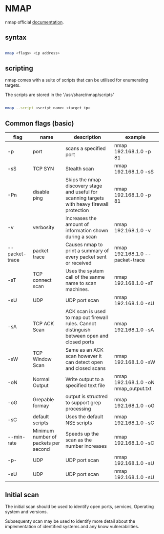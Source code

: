 # NMAP
nmap official [documentation](https://nmap.org).
## syntax
~~~ bash

nmap <flags> <ip address>

~~~

## scripting
nmap comes with a suite of scripts that can be utilised for enumerating targets.

The scripts are stored in the '/usr/share/nmap/scripts'

~~~ bash

nmap --script <script name> <target ip>

~~~


## Common flags (basic)

|flag|name|description|example|
|----|----|----|--------|
|-p|port|scans a specified port|nmap 192.168.1.0 -p 81|
|-sS|TCP SYN|Stealth scan|nmap 192.168.1.0 -sS|
|-Pn|disable ping|Skips the nmap discovery stage and useful for scanning targets with heavy firewall protection|nmap 192.168.1.0 -p 81|
|-v|verbosity|Increases the amount of information shown during a scan|nmap 192.168.1.0 -v|
|--packet-trace|packet trace|Causes nmap to print a summary of every packet sent or received|nmap 192.168.1.0 --packet-trace|
|-sT|TCP connect scan|Uses the system call of the sanme name to scan machines.|nmap 192.168.1.0 -sT|
|-sU|UDP|UDP port scan|nmap 192.168.1.0 -sU|
|-sA|TCP ACK Scan|ACK scan is used to map out firewall rules.  Cannot distinguish between open and closed ports|nmap 192.168.1.0 -sA|
|-sW|TCP Window Scan|Same as an ACK scan however it can detect open and closed scans|nmap 192.168.1.0 -sW|
|-oN|Normal Output|Write output to a specified text file|nmap 192.168.1.0 -oN nmap_output.txt|
|-oG|Grepable formay|output is structred to support grep processing|nmap 192.168.1.0 -oG|
|-sC|default scripts|Uses the default NSE scripts|nmap 192.168.1.0 -sC|
|--min-rate|Minimum number of packets per second|Speeds up the scan as the number increases|nmap 192.168.1.0 -sC|
|-p-|UDP|UDP port scan|nmap 192.168.1.0 -sU|
|-sU|UDP|UDP port scan|nmap 192.168.1.0 -sU|

## Initial scan
The initial scan should be used to identify open ports, services, Operating system and versions.

Subsequenty scan may be used to identify more detail about the implementation of identified systems and any know vulnerabilities.

## 


